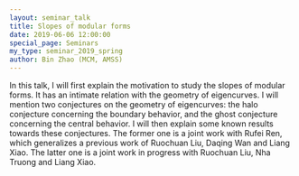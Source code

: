 ```yaml
---
layout: seminar_talk
title: Slopes of modular forms
date: 2019-06-06 12:00:00
special_page: Seminars
my_type: seminar_2019_spring
author: Bin Zhao (MCM, AMSS)
---
```


In this talk, I will first explain the motivation to study the slopes of modular forms.
It has an intimate relation with the geometry of eigencurves.
I will mention two conjectures on the geometry of eigencurves:
the halo conjecture concerning the boundary behavior, and the ghost conjecture concerning the central behavior.
I will then explain some known results towards these conjectures. The former one is a joint work with Rufei Ren,
which generalizes a previous work of Ruochuan Liu, Daqing Wan and Liang Xiao.
The latter one is a joint work in progress with Ruochuan Liu, Nha Truong and Liang Xiao.
